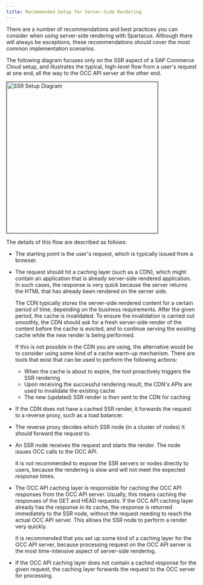 ```yaml
---
title: Recommended Setup for Server-Side Rendering
---
```


There are a number of recommendations and best practices you can consider when using server-side rendering with Spartacus. Although there will always be exceptions, these recommendations should cover the most common implementation scenarios.

The following diagram focuses only on the SSR aspect of a SAP Commerce Cloud setup, and illustrates the typical, high-level flow from a user's request at one end, all the way to the OCC API server at the other end.

<img src="{{ site.baseurl }}/assets/images/ssr-setup-diagram.png" alt="SSR Setup Diagram" width="400" border="1px" />

The details of this flow are described as follows:

- The starting point is the user's request, which is typically issued from a browser.

- The request should hit a caching layer (such as a CDN), which might contain an application that is already server-side rendered application. In such cases, the response is very quick because the server returns the HTML that has already been rendered on the server side.

   The CDN typically stores the server-side rendered content for a certain period of time, depending on the business requirements. After the given period, the cache is invalidated. To ensure the invalidation is carried out smoothly, the CDN should ask for a fresh server-side render of the content before the cache is evicted, and to continue serving the existing cache while the new render is being performed.

   If this is not possible in the CDN you are using, the alternative would be to consider using some kind of a cache warm-up mechanism. There are tools that exist that can be used to perform the following actions:

  - When the cache is about to expire, the tool proactively triggers the SSR rendering
  - Upon receiving the successful rendering result, the CDN's APIs are used to invalidate the existing cache
  - The new (updated) SSR render is then sent to the CDN for caching

- If the CDN does not have a cached SSR render, it forwards the request to a reverse proxy, such as a load balancer.

- The reverse proxy decides which SSR node (in a cluster of nodes) it should forward the request to.

- An SSR node receives the request and starts the render. The node issues OCC calls to the OCC API.

   It is not recommended to expose the SSR servers or nodes directly to users, because the rendering is slow and will not meet the expected response times.

- The OCC API caching layer is responsible for caching the OCC API responses from the OCC API server. Usually, this means caching the responses of the GET and HEAD requests. If the OCC API caching layer already has the response in its cache, the response is returned immediately to the SSR node, without the request needing to reach the actual OCC API server. This allows the SSR node to perform a render very quickly.

   It is recommended that you set up some kind of a caching layer for the OCC API server, because processing request on the OCC API server is the most time-intensive aspect of server-side rendering.

- If the OCC API caching layer does not contain a cached response for the given request, the caching layer forwards the request to the OCC server for processing.
